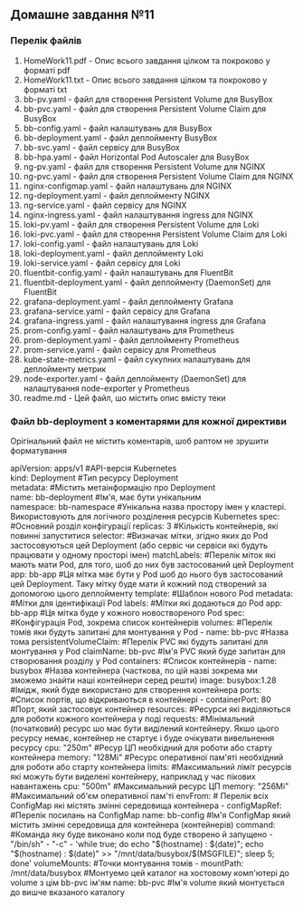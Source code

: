 ## Домашне завдання №11

### Перелік файлів

1. HomeWork11.pdf - Опис всього завдання цілком та покроково у форматі pdf
2. HomeWork11.txt - Опис всього завдання цілком та покроково у форматі txt
3. bb-pv.yaml - файл для створення Persistent Volume для BusyBox
4. bb-pvс.yaml - файл для створення Persistent Volume Claim для BusyBox
5. bb-config.yaml - файл налаштувань для BusyBox
6. bb-deployment.yaml - файл деплойменту BusyBox
7. bb-svc.yaml - файл сервісу для BusyBox
8. bb-hpa.yaml - файл Horizontal Pod Autoscaler для BusyBox
9. ng-pv.yaml - файл для створення Persistent Volume для NGINX
10. ng-pvс.yaml - файл для створення Persistent Volume Claim для NGINX
11. nginx-configmap.yaml - файл налаштувань для NGINX
12. ng-deployment.yaml - файл деплойменту NGINX
13. ng-service.yaml - файл сервісу для NGINX
14. nginx-ingress.yaml - файл налаштування ingress для NGINX
15. loki-pv.yaml - файл для створення Persistent Volume для Loki
16. loki-pvс.yaml - файл для створення Persistent Volume Claim для Loki
17. loki-config.yaml - файл налаштувань для Loki
18. loki-deployment.yaml - файл деплойменту Loki
19. loki-service.yaml - файл сервісу для Loki
20. fluentbit-config.yaml - файл налаштувань для FluentBit
21. fluentbit-deployment.yaml - файл деплойменту (DaemonSet) для FluentBit
22. grafana-deployment.yaml - файл деплойменту Grafana
23. grafana-service.yaml - файл сервісу для Grafana
24. grafana-ingress.yaml - файл налаштування ingress для Grafana
25. prom-config.yaml - файл налаштувань для Prometheus
26. prom-deployment.yaml - файл деплойменту Prometheus
27. prom-service.yaml - файл сервісу для Prometheus
28. kube-state-metrics.yaml - файл сукупних налаштувань для деплойменту метрик
29. node-exporter.yaml - файл деплойменту (DaemonSet) для налаштування node-exporter у Prometheus
30. readme.md - Цей файл, шо містить опис вмісту теки

### Файл bb-deployment з коментарями для кожної директиви
Орігінальний файл не містить коментарів, шоб раптом не зрушити форматування

apiVersion: apps/v1 #API-версія Kubernetes  
kind: Deployment #Тип ресурсу Deployment  
metadata: #Містить метаінформацію про Deployment  
  name: bb-deployment #Ім'я, має бути унікальним  
  namespace: bb-namespace #Унікальна назва простору імен у кластері. Використовують для логічного розділення ресурсів Kubernetes
spec:  #Основний розділ конфігурації
  replicas: 3 #Кількість контейнерів, які повинні запуститися
  selector: #Визначає мітки, згідно яких до Pod застосовуються цей Deployment (або сервіс чи сервіси які будуть працювати у одному просторі імен)
    matchLabels: #Перелік міток які мають мати Pod, для того, шоб до них був застосований цей Deployment
      app: bb-app #Ця мітка має бути у Pod шоб до нього був застосований цей Deployment. Таку мітку буде мати й кожний под створений за допомогою цього деплойменту
  template: #Шаблон нового Pod
    metadata: #Мітки для ідентифікації Pod
      labels: #Мітки які додаються до Pod
        app: bb-app #Ця мітка буде у кожного новоствореного Pod
    spec: #Конфігурація Pod, зокрема список контейнерів
      volumes: #Перелік томів яки будуть запитані для монтування у Pod
      - name: bb-pvc #Назва тома 
        persistentVolumeClaim: #Перелік PVC які будуть запитані для монтування у Pod
          claimName: bb-pvc #Ім'я PVC який буде запитан для створювання розділу у Pod
      containers: #Список контейнерів
      - name: busybox #Назва контейнера (часткова, по цій назві зокрема ми зможемо знайти наші контейнери серед решти)
        image: busybox:1.28 #Імідж, який буде використано для створення контейнера
        ports: #Список портів, що відкриваються в контейнері
        - containerPort: 80 #Порт, який застосовує контейнер
        resources: #Ресурси які виділяються для роботи кожного контейнера у поді
          requests: #Мінімальний (початковий) ресурс шо має бути виділений контейнеру. Якшо цього ресурсу немає, контейнер не стартує і буде очікувати вивельнення ресурсу
            cpu: "250m" #Ресур ЦП необхідний для роботи або старту контейнера
            memory: "128Mi" #Ресурс оперативної пам'яті необхідний для роботи або старту контейнера
          limits: #Максимальний ліміт ресурсів які можуть бути виделені контейнеру, наприклад у час пікових навантажень
            cpu: "500m" #Максимальний ресурс ЦП
            memory: "256Mi" #Максимальний об'єм оперативної пам'ті
        envFrom: # Перелік всіх ConfigMap які містять змінні середовища контейнера 
          - configMapRef: #Перелік посилань на ConfigMap
              name: bb-config #Ім'я ConfigMap який містить змінні середовища для контейнера (контейнерів)
        command: #Команда яку буде виконано коли под буде створено й запущено
          - "/bin/sh"
          - "-c"
          - 'while true; do echo "$(hostname) : $(date)"; echo "$(hostname) : $(date)" >> "/mnt/data/busybox/$(MSGFILE)"; sleep 5; done'
        volumeMounts: #Точки монтування томів
        - mountPath: /mnt/data/busybox #Монтуемо цей каталог на хостовому комп'ютері до volume з цім bb-pvc ім'ям 
          name: bb-pvc #Ім'я volume який монтується до вишче вказаного каталогу

